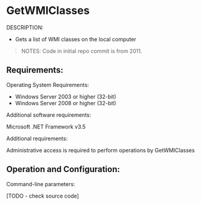 
# GetWMIClasses

DESCRIPTION: 
- Gets a list of WMI classes on the local computer

> NOTES: Code in initial repo commit is from 2011. 

## Requirements:

Operating System Requirements:
- Windows Server 2003 or higher (32-bit)
- Windows Server 2008 or higher (32-bit)

Additional software requirements:

Microsoft .NET Framework v3.5

Additional requirements:

Administrative access is required to perform operations by GetWMIClasses


## Operation and Configuration:

Command-line parameters:

[TODO - check source code]
